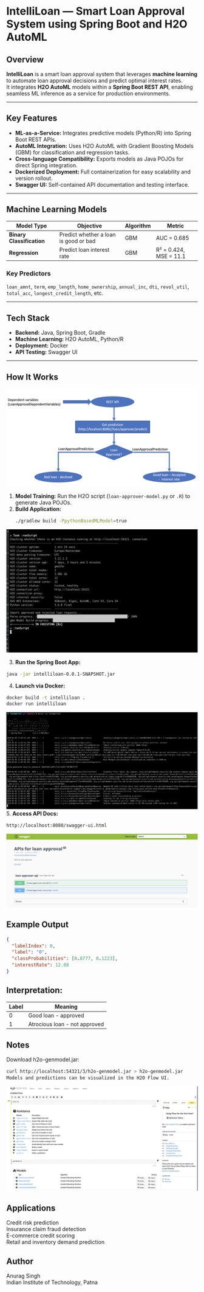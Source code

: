 # IntelliLoan — Smart Loan Approval System using Spring Boot and H2O AutoML

## Overview
**IntelliLoan** is a smart loan approval system that leverages **machine learning** to automate loan approval decisions and predict optimal interest rates.  
It integrates **H2O AutoML** models within a **Spring Boot REST API**, enabling seamless ML inference as a service for production environments.

---

## Key Features
- **ML-as-a-Service:** Integrates predictive models (Python/R) into Spring Boot REST APIs.  
- **AutoML Integration:** Uses H2O AutoML with Gradient Boosting Models (GBM) for classification and regression tasks.  
- **Cross-language Compatibility:** Exports models as Java POJOs for direct Spring integration.  
- **Dockerized Deployment:** Full containerization for easy scalability and version rollout.  
- **Swagger UI:** Self-contained API documentation and testing interface.  

---

## Machine Learning Models

| Model Type | Objective | Algorithm | Metric |
|-------------|------------|------------|---------|
| **Binary Classification** | Predict whether a loan is good or bad | GBM | AUC = 0.685 |
| **Regression** | Predict loan interest rate | GBM | R² = 0.424, MSE = 11.1 |

### Key Predictors
`loan_amnt`, `term`, `emp_length`, `home_ownership`, `annual_inc`, `dti`, `revol_util`, `total_acc`, `longest_credit_length`, etc.

---

## Tech Stack
- **Backend:** Java, Spring Boot, Gradle  
- **Machine Learning:** H2O AutoML, Python/R  
- **Deployment:** Docker  
- **API Testing:** Swagger UI  

---

## How It Works
![Loan Approver Application Flow](./LoanApproverApplicationFlow.png)  
1. **Model Training:** Run the H2O script (`loan-approver-model.py` or `.R`) to generate Java POJOs.  
2. **Build Application:**
   ```bash
   ./gradlew build -PpythonBasedMLModel=true
   ```
![Model Generation using Gradle](./loanapprovermodelgeneration.png)  

3. **Run the Spring Boot App:**
  ```bash
  java -jar intelliloan-0.0.1-SNAPSHOT.jar
  ```
4. **Launch via Docker:**
  ```bash
  docker build -t intelliloan .
  docker run intelliloan
  ```
![Dockerized Loan Approver Setup](./LoanApproverDocker.png)  
5. **Access API Docs:**
  ```bash
  http://localhost:8080/swagger-ui.html
  ```
![Swagger Loan Approver APIs](./SwaggerLoanApproverAPIs.png)  
## Example Output
```json
{
  "labelIndex": 0,
  "label": "0",
  "classProbabilities": [0.8777, 0.1223],
  "interestRate": 12.08
}
```
## Interpretation:
| Label | Meaning |   
|-------|-------|
| 0 | Good loan - approved |  
| 1 | Atrocious loan - not approved |

## Notes
Download h2o-genmodel.jar:
```bash
curl http://localhost:54321/3/h2o-genmodel.jar > h2o-genmodel.jar
Models and predictions can be visualized in the H2O Flow UI.
```
![H2O Model Visualization](./h2o.png)  

## Applications
Credit risk prediction  
Insurance claim fraud detection  
E-commerce credit scoring  
Retail and inventory demand prediction  

## Author
Anurag Singh  
Indian Institute of Technology, Patna
